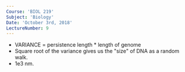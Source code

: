 ```yaml
---
Course: 'BIOL 219'
Subject: 'Biology'
Date: 'October 3rd, 2018'
LectureNumber: 9
---
```

- VARIANCE = persistence length * length of genome
- Square root of the variance gives us the "size" of DNA as a random walk.
- 1e3 nm.
